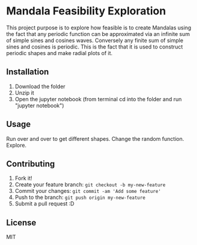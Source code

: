 # Mandala Feasibility Exploration

This project purpose is to explore how feasible is to create Mandalas using the fact that any periodic function can be approximated via an infinite sum of simple sines and cosines waves. Conversely any finite sum of simple sines and cosines is periodic. This is the fact that it is used to construct periodic shapes and make radial plots of it. 

## Installation

1. Download the folder
2. Unzip it
3. Open the jupyter notebook (from terminal cd into the folder and run "jupyter notebook")

## Usage

Run over and over to get different shapes. Change the random function. Explore.

## Contributing

1. Fork it!
2. Create your feature branch: `git checkout -b my-new-feature`
3. Commit your changes: `git commit -am 'Add some feature'`
4. Push to the branch: `git push origin my-new-feature`
5. Submit a pull request :D

## License

MIT